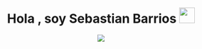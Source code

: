 <h1 align="center"><b>Hola , soy Sebastian Barrios </b><img src="https://media.giphy.com/media/hvRJCLFzcasrR4ia7z/giphy.gif" width="35"></h1>
<!--  -->
<p align="center">
	<a href="https://github.com/sebastian852-852">
		<img src="[https://readme-typing-svg.herokuapp.com?lines=Computer+Science+Student;Full+Stack+Web+Developer;Freelancer;DS%20|%20AI%20|%20ML%20Enthusiastic;Always%20learning%20new%20things&center=true&width=380&height=45](https://readme-typing-svg.demolab.com?font=Fira+Code&pause=1000&random=false&width=435&lines=Sebastian+Barrios;Computer+Science+Student+;Backend+Devoloper...+%F0%9F%92%BB)](https://git.io/typing-svg)">
	</a>
</p>
